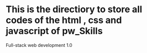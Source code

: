 # This is the directiory to store all codes of the html , css and javascript of pw_Skills 
Full-stack web development 1.0
